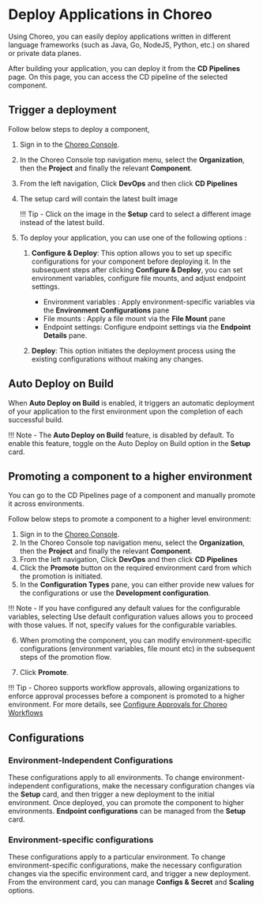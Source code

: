 # Deploy Applications in Choreo

Using Choreo, you can easily deploy applications written in different language frameworks (such as Java, Go, NodeJS, Python, etc.) on shared or private data planes.

After building your application, you can deploy it from the **CD Pipelines** page. On this page, you can access the CD pipeline of the selected component.

## Trigger a deployment

Follow below steps to deploy a component,

1.  Sign in to the [Choreo Console](https://console.choreo.dev/).
2.  In the Choreo Console top navigation menu, select the **Organization**, then the **Project** and finally the relevant **Component**.
3.  From the left navigation, Click **DevOps** and then click **CD Pipelines**
4.  The setup card will contain the latest built image

    !!! Tip -
        Click on the image in the **Setup** card to select a different image instead of the latest build.

5.  To deploy your application, you can use one of the following options :

    1. **Configure & Deploy**: This option allows you to set up specific configurations for your component before deploying it. In the subsequent steps after clicking **Configure & Deploy**, you can set environment variables, configure file mounts, and adjust endpoint settings.

        - Environment variables : Apply environment-specific variables via the **Environment Configurations** pane
        - File mounts : Apply a file mount via the **File Mount** pane
        - Endpoint settings: Configure endpoint settings via the **Endpoint Details** pane.

    2. **Deploy**: This option initiates the deployment process using the existing configurations without making any changes.

## Auto Deploy on Build

When **Auto Deploy on Build** is enabled, it triggers an automatic deployment of your application to the first environment upon the completion of each successful build.

!!! Note -
    The **Auto Deploy on Build** feature, is disabled by default. To enable this feature, toggle on the Auto Deploy on Build option in the **Setup** card.

## Promoting a component to a higher environment

You can go to the CD Pipelines page of a component and manually promote it across environments.

Follow below steps to promote a component to a higher level environment:

1.  Sign in to the [Choreo Console](https://console.choreo.dev/).
2.  In the Choreo Console top navigation menu, select the **Organization**, then the **Project** and finally the relevant **Component**.
3.  From the left navigation, Click **DevOps** and then click **CD Pipelines**
4.  Click the **Promote** button on the required environment card from which the promotion is initiated.
5.  In the **Configuration Types** pane, you can either provide new values for the configurations or use the **Development configuration**.

!!! Note -
    If you have configured any default values for the configurable variables, selecting Use default configuration values allows you to proceed with those values. If not, specify values for the configurable variables.

6. When promoting the component, you can modify environment-specific configurations (environment variables, file mount etc) in the subsequent steps of the promotion flow.

7. Click **Promote**.

!!! Tip  -
       Choreo supports workflow approvals, allowing organizations to enforce approval processes before a component is promoted to a higher environment. For more details, see [Configure Approvals for Choreo Workflows](../administer/configure-approvals-for-choreo-workflows.md)

## Configurations

### Environment-Independent Configurations

These configurations apply to all environments. To change environment-independent configurations, make the necessary configuration changes via the **Setup** card, and then trigger a new deployment to the initial environment. Once deployed, you can promote the component to higher environments. **Endpoint configurations** can be managed from the **Setup** card.

### Environment-specific configurations
These configurations apply to a particular environment. To change environment-specific configurations, make the necessary configuration changes via the specific environment card, and trigger a new deployment. From the environment card, you can manage **Configs & Secret** and **Scaling** options.
